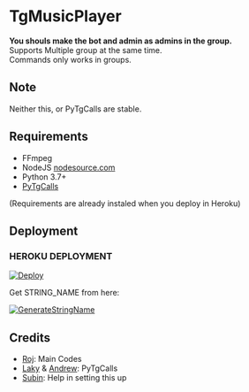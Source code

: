 # TgMusicPlayer
**You shouls make the bot and admin as admins in the group.**<br>
Supports Multiple group at the same time.<br>
Commands only works in groups.<br>
## Note

Neither this, or PyTgCalls are stable.

## Requirements

- FFmpeg
- NodeJS [nodesource.com](https://nodesource.com/)
- Python 3.7+
- [PyTgCalls](https://github.com/pytgcalls/pytgcalls)

(Requirements are already instaled when you deploy in Heroku)

## Deployment

### HEROKU DEPLOYMENT
[![Deploy](https://www.herokucdn.com/deploy/button.svg)](https://heroku.com/deploy)

Get STRING_NAME from here:

[![GenerateStringName](https://img.shields.io/badge/repl.it-generateStringName-yellowgreen)](https://repl.it/@subinps/getStringName)


## Credits

- [Roj](https://github.com/rojserbest): Main Codes
- [Laky](https://github.com/Laky-64) & [Andrew](https://github.com/AndrewLaneX): PyTgCalls
- [Subin](https://github.com/subinps): Help in setting this up
